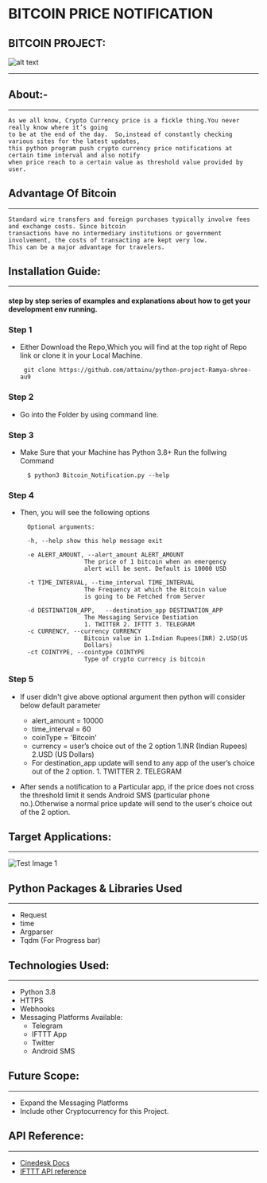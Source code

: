 # BITCOIN PRICE NOTIFICATION                  
## BITCOIN PROJECT:
![alt text](https://images.app.goo.gl/UHsPdRLrhUxpryHT8)
______
## About:-
____
    As we all know, Crypto Currency price is a fickle thing.You never really know where it’s going 
    to be at the end of the day.  So,instead of constantly checking various sites for the latest updates,
    this python program push crypto currency price notifications at certain time interval and also notify 
    when price reach to a certain value as threshold value provided by user.

## Advantage Of Bitcoin
______
    Standard wire transfers and foreign purchases typically involve fees and exchange costs. Since bitcoin 
    transactions have no intermediary institutions or government involvement, the costs of transacting are kept very low.
    This can be a major advantage for travelers.

## Installation Guide:
____________
#### step by step series of examples and explanations about how to get your development env running.

### Step 1
* Either Download the Repo,Which you will find at the top right of Repo link or clone it in your Local Machine.

       git clone https://github.com/attainu/python-project-Ramya-shree-au9

### Step 2
* Go into the Folder by using command line. 

### Step 3
* Make Sure that your Machine has Python 3.8+
Run the follwing Command

        $ python3 Bitcoin_Notification.py --help

### Step 4
* Then, you will see the following options

        Optional arguments:

        -h, --help show this help message exit

        -e ALERT_AMOUNT, --alert_amount ALERT_AMOUNT
                        The price of 1 bitcoin when an emergency 
                        alert will be sent. Default is 10000 USD

        -t TIME_INTERVAL, --time_interval TIME_INTERVAL
                        The Frequency at which the Bitcoin value
                        is going to be Fetched from Server

        -d DESTINATION_APP,   --destination_app DESTINATION_APP
                        The Messaging Service Destiation 
                        1. TWITTER 2. IFTTT 3. TELEGRAM
        -c CURRENCY, --currency CURRENCY
                        Bitcoin value in 1.Indian Rupees(INR) 2.USD(US
                        Dollars)
        -ct COINTYPE, --cointype COINTYPE
                        Type of crypto currency is bitcoin

### Step 5
* If user didn't give above optional argument then python will consider below default parameter

    * alert_amount = 10000 
    * time_interval = 60 
    * coinType = 'Bitcoin'
    * currency = user’s choice out of the 2 option 1.INR (Indian Rupees) 2.USD (US Dollars)
    * For destination_app update will send to any app of the user’s choice out of the 2 option. 1. TWITTER   2. TELEGRAM

* After sends a notification to a Particular app, if the price does not cross the threshold limit it sends Android 
  SMS (particular phone no.).Otherwise a normal price update will send to the user's choice out of the 2 option.

## Target Applications:
_____
![Test Image 1](Capture.JPJ)

## Python Packages & Libraries Used
________
* Request
* time
* Argparser
* Tqdm (For Progress bar)
## Technologies Used:
______
* Python 3.8
* HTTPS
* Webhooks
* Messaging Platforms Available:
    * Telegram
    * IFTTT App
    * Twitter
    * Android SMS

## Future Scope:
____
* Expand the Messaging Platforms
* Include other Cryptocurrency for this Project.

## API Reference:
____
* [Cinedesk Docs](https://www.coindesk.com/coindesk-api)
* [IFTTT API reference](https://platform.ifttt.com/docs/api_reference)

